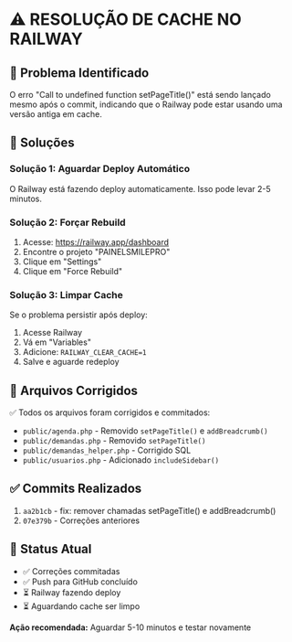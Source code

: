 # ⚠️ RESOLUÇÃO DE CACHE NO RAILWAY

## 🎯 **Problema Identificado**

O erro "Call to undefined function setPageTitle()" está sendo lançado mesmo após o commit, indicando que o Railway pode estar usando uma versão antiga em cache.

## 🔧 **Soluções**

### **Solução 1: Aguardar Deploy Automático**
O Railway está fazendo deploy automaticamente. Isso pode levar 2-5 minutos.

### **Solução 2: Forçar Rebuild**
1. Acesse: https://railway.app/dashboard
2. Encontre o projeto "PAINELSMILEPRO"
3. Clique em "Settings"
4. Clique em "Force Rebuild"

### **Solução 3: Limpar Cache**
Se o problema persistir após deploy:
1. Acesse Railway
2. Vá em "Variables"
3. Adicione: `RAILWAY_CLEAR_CACHE=1`
4. Salve e aguarde redeploy

## 📝 **Arquivos Corrigidos**

✅ Todos os arquivos foram corrigidos e commitados:
- `public/agenda.php` - Removido `setPageTitle()` e `addBreadcrumb()`
- `public/demandas.php` - Removido `setPageTitle()`
- `public/demandas_helper.php` - Corrigido SQL
- `public/usuarios.php` - Adicionado `includeSidebar()`

## ✅ **Commits Realizados**

1. `aa2b1cb` - fix: remover chamadas setPageTitle() e addBreadcrumb()
2. `07e379b` - Correções anteriores

## 🚀 **Status Atual**

- ✅ Correções commitadas
- ✅ Push para GitHub concluído
- ⏳ Railway fazendo deploy
- ⏳ Aguardando cache ser limpo

**Ação recomendada:** Aguardar 5-10 minutos e testar novamente
